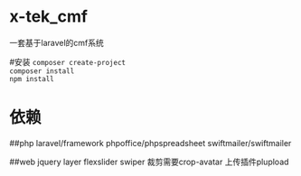 # x-tek_cmf
一套基于laravel的cmf系统

#安装
`composer create-project` \
`composer install`  \
`npm install`


# 依赖
##php
laravel/framework
phpoffice/phpspreadsheet
swiftmailer/swiftmailer

##web
jquery
layer
flexslider
swiper
裁剪需要crop-avatar
上传插件plupload
